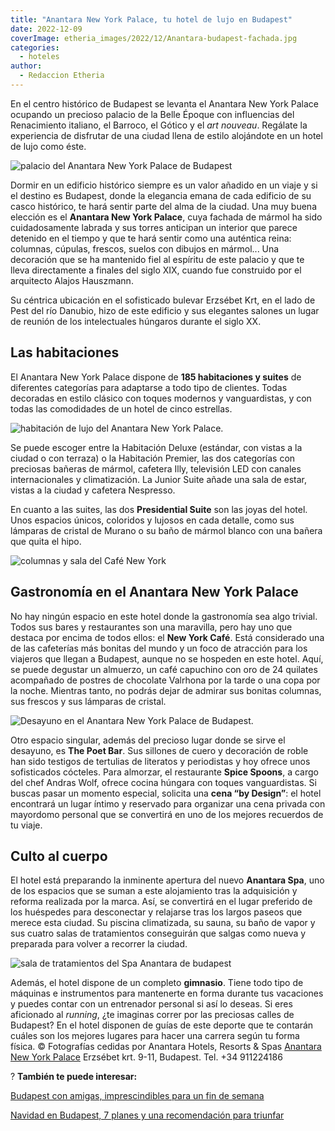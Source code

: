 ```yaml
---
title: "Anantara New York Palace, tu hotel de lujo en Budapest"
date: 2022-12-09
coverImage: etheria_images/2022/12/Anantara-budapest-fachada.jpg
categories: 
  - hoteles
author: 
  - Redaccion Etheria
---
```


En el centro histórico de Budapest se levanta el Anantara New York Palace ocupando un 
precioso palacio de la Belle Époque con influencias del Renacimiento italiano, el 
Barroco, el Gótico y el _art nouveau_. Regálate la experiencia de disfrutar de una 
ciudad llena de estilo alojándote en un hotel de lujo como éste. 

![palacio del Anantara New York Palace de Budapest](etheria_images/2022/12/Anantara-budapest-fachada.jpg "Fachada del Anantara New York Palace de Budapest.")

Dormir en un edificio histórico siempre es un valor añadido en un viaje y si el destino 
es Budapest, donde la elegancia emana de cada edificio de su casco histórico, te hará 
sentir parte del alma de la ciudad. Una muy buena elección es el **Anantara New York 
Palace**, cuya fachada de mármol ha sido cuidadosamente labrada y sus torres anticipan 
un interior que parece detenido en el tiempo y que te hará sentir como una auténtica 
reina: columnas, cúpulas, frescos, suelos con dibujos en mármol... Una decoración que se 
ha mantenido fiel al espíritu de este palacio y que te lleva directamente a finales del 
siglo XIX, cuando fue construido por el arquitecto Alajos Hauszmann. 

Su céntrica ubicación en el sofisticado bulevar Erzsébet Krt, en el lado de Pest del río 
Danubio, hizo de este edificio y sus elegantes salones un lugar de reunión de los 
intelectuales húngaros durante el siglo XX. 

## Las habitaciones

El Anantara New York Palace dispone de **185 habitaciones y suites** de diferentes 
categorías para adaptarse a todo tipo de clientes. Todas decoradas en estilo clásico con 
toques modernos y vanguardistas, y con todas las comodidades de un hotel de cinco 
estrellas. 

![habitación de lujo del Anantara New York Palace.](etheria_images/2022/12/Anantara-Budapest-habitacion-estandar.jpg "Habitación del Anantara New York Palace.")

Se puede escoger entre la Habitación Deluxe (estándar, con vistas a la ciudad o con 
terraza) o la Habitación Premier, las dos categorías con preciosas bañeras de mármol, 
cafetera Illy, televisión LED con canales internacionales y climatización. La Junior 
Suite añade una sala de estar, vistas a la ciudad y cafetera Nespresso. 

En cuanto a las suites, las dos **Presidential Suite** son las joyas del hotel. Unos 
espacios únicos, coloridos y lujosos en cada detalle, como sus lámparas de cristal de 
Murano o su baño de mármol blanco con una bañera que quita el hipo. 

![columnas y sala del Café New York](etheria_images/2022/12/Anantara-budapest-cafe.jpg "Café New York.")

## Gastronomía en el Anantara New York Palace

No hay ningún espacio en este hotel donde la gastronomía sea algo trivial. Todos sus 
bares y restaurantes son una maravilla, pero hay uno que destaca por encima de todos 
ellos: el **New York Café**. Está considerado una de las cafeterías más bonitas del 
mundo y un foco de atracción para los viajeros que llegan a Budapest, aunque no se 
hospeden en este hotel. Aquí, se puede degustar un almuerzo, un café capuchino con oro 
de 24 quilates acompañado de postres de chocolate Valrhona por la tarde o una copa por 
la noche. Mientras tanto, no podrás dejar de admirar sus bonitas columnas, sus frescos y 
sus lámparas de cristal. 

![Desayuno en el Anantara New York Palace de Budapest.](etheria_images/2022/12/Anantara-Budapest-desayuno.jpg "Desayuno en el Anantara New York Palace de Budapest.")

Otro espacio singular, además del precioso lugar donde se sirve el desayuno, es **The 
Poet Bar**. Sus sillones de cuero y decoración de roble han sido testigos de tertulias 
de literatos y periodistas y hoy ofrece unos sofisticados cócteles. Para almorzar, el 
restaurante **Spice Spoons**, a cargo del chef Andras Wolf, ofrece cocina húngara con 
toques vanguardistas. Si buscas pasar un momento especial, solicita una **cena “by 
Design”**: el hotel encontrará un lugar íntimo y reservado para organizar una cena 
privada con mayordomo personal que se convertirá en uno de los mejores recuerdos de tu 
viaje. 

## Culto al cuerpo

El hotel está preparando la inminente apertura del nuevo **Anantara Spa**, uno de los 
espacios que se suman a este alojamiento tras la adquisición y reforma realizada por la 
marca. Así, se convertirá en el lugar preferido de los huéspedes para desconectar y 
relajarse tras los largos paseos que merece esta ciudad. Su piscina climatizada, su 
sauna, su baño de vapor y sus cuatro salas de tratamientos conseguirán que salgas como 
nueva y preparada para volver a recorrer la ciudad. 

![sala de tratamientos del Spa Anantara de budapest](etheria_images/2022/12/Anantara-budapest-spa.jpg "Spa Anantara en el Anantara New York Palace de Budapest.")

Además, el hotel dispone de un completo **gimnasio**. Tiene todo tipo de máquinas e 
instrumentos para mantenerte en forma durante tus vacaciones y puedes contar con un 
entrenador personal si así lo deseas. Si eres aficionado al _running_, ¿te imaginas 
correr por las preciosas calles de Budapest? En el hotel disponen de guías de este 
deporte que te contarán cuáles son los mejores lugares para hacer una carrera según tu 
forma física. © Fotografías cedidas por Anantara Hotels, Resorts & Spas [Anantara New 
York Palace](https://www.anantara.com/es/new-york-palace-budapest) Erzsébet krt. 9-11, 
Budapest. Tel. +34 911224186 

? **También te puede interesar:** 

[Budapest con amigas, imprescindibles para un fin de 
semana](https://etheriamagazine.com/2019/10/25/que-ver-viaje-amigas-budapest-en-3-dias/) 

[Navidad en Budapest, 7 planes y una recomendación para 
triunfar](https://etheriamagazine.com/2021/12/13/mercadillos-de-navidad-en-budapest/)
